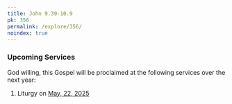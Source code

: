 ```yaml
---
title: John 9.39-10.9
pk: 356
permalink: /explore/356/
noindex: true
---
```


### Upcoming Services

God willing, this Gospel will be proclaimed at the following services over the next year:


1. Liturgy on [May, 22, 2025](https://orthocal.info/readings/gregorian/2025/05/22/)
